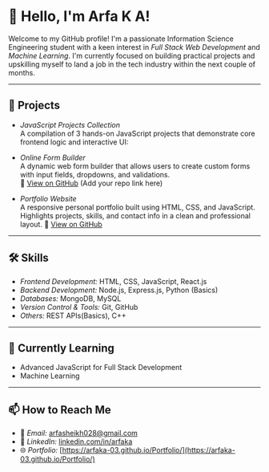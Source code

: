 # 👋 Hello, I'm Arfa K A!

Welcome to my GitHub profile! I'm a passionate Information Science Engineering student with a keen interest in *Full Stack Web Development* and *Machine Learning*. I'm currently focused on building practical projects and upskilling myself to land a job in the tech industry within the next couple of months.

---

## 🚀 Projects

- *JavaScript Projects Collection*  
  A compilation of 3 hands-on JavaScript projects that demonstrate core frontend logic and interactive UI:
  

- *Online Form Builder*  
  A dynamic  web form builder that allows users to create custom forms with input fields, dropdowns, and validations.  
  🔗 [View on GitHub](#) (Add your repo link here)

- *Portfolio Website*  
  A responsive personal portfolio built using HTML, CSS, and JavaScript. Highlights projects, skills, and contact info in a clean and professional layout.
  🔗 [View on GitHub](https://arfaka-03.github.io/Portfolio/)
---

## 🛠 Skills

- *Frontend Development:* HTML, CSS, JavaScript, React.js  
- *Backend Development:* Node.js, Express.js, Python (Basics)  
- *Databases:* MongoDB, MySQL  
- *Version Control & Tools:* Git, GitHub  
- *Others:* REST APIs(Basics), C++

---

## 🌱 Currently Learning

- Advanced JavaScript for Full Stack Development  
- Machine Learning
---

## 📫 How to Reach Me

- 📧 *Email:* [arfasheikh028@gmail.com](mailto:arfasheikh028@gmail.com)  
- 💼 *LinkedIn:* [linkedin.com/in/arfaka](https://www.linkedin.com/in/arfaka)  
- 🌐 *Portfolio:* [https://arfaka-03.github.io/Portfolio/](https://arfaka-03.github.io/Portfolio/)
